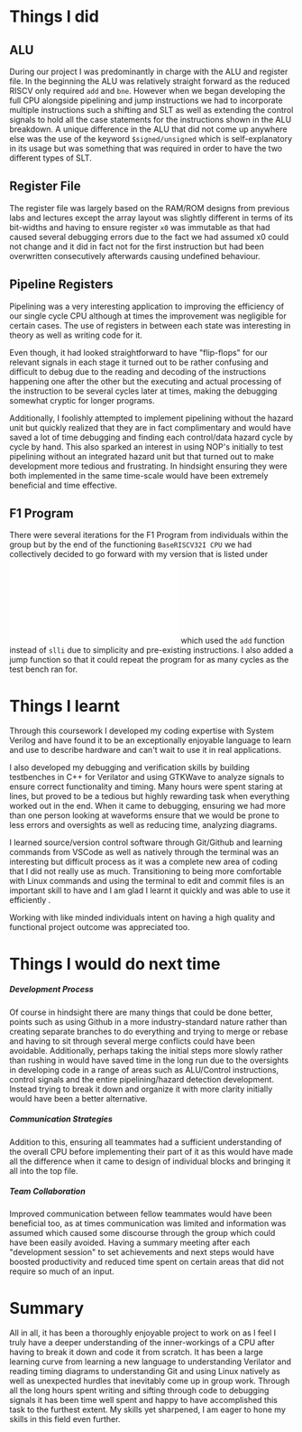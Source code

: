 # Things I did

## ALU

During our project I was predominantly in charge with the ALU and register file. In the beginning the ALU was relatively straight forward as the reduced RISCV only required ```add``` and ```bne```. However when we began developing the full CPU alongside pipelining and jump instructions we had to incorporate multiple instructions such a shifting and SLT as well as extending the control signals to hold all the case statements for the instructions shown in the ALU breakdown. A unique difference in the ALU that did not come up anywhere else was the use of the keyword ```$signed/unsigned``` which is self-explanatory in its usage but was something that was required in order to have the two different types of SLT.
## Register File

The register file was largely based on the RAM/ROM designs from previous labs and lectures except the array layout was slightly different in terms of its bit-widths and having to ensure register ```x0``` was immutable as that had caused several debugging errors due to the fact we had assumed x0 could not change and it did in fact not for the first instruction but had been overwritten consecutively afterwards causing undefined behaviour. 

## Pipeline Registers

Pipelining was a very interesting application to improving the efficiency of our single cycle CPU although at times the improvement was negligible for certain cases. The use of registers in between each state was interesting in theory as well as writing code for it. 

Even though, it had looked straightforward to have "flip-flops" for our relevant signals in each stage it turned out to be rather confusing and difficult to debug due to the reading and decoding of the instructions happening one after the other but the executing and actual processing of the instruction to be several cycles later at times, making the debugging somewhat cryptic for longer programs.

Additionally, I foolishly attempted to implement pipelining without the hazard unit but quickly realized that they are in fact complimentary and would have saved a lot of time debugging and finding each control/data hazard cycle by cycle by hand. This also sparked an interest in using NOP's initially to test pipelining without an integrated hazard unit but that turned out to make development more tedious and frustrating. In hindsight ensuring they were both implemented in the same time-scale would have been extremely beneficial and time effective. 

## F1 Program

There were several iterations for the F1 Program from individuals within the group but by the end of the functioning ```BaseRISCV32I CPU``` we had collectively decided to go forward with my version that is listed under ![F1 Program](team21/single_cycle/f1_program.md) which used the ```add``` function instead of ```slli``` due to simplicity and pre-existing instructions. I also added a jump function so that it could repeat the program for as many cycles as the test bench ran for.

# Things I learnt

Through this coursework I developed my coding expertise with System Verilog and have found it to be an exceptionally enjoyable language to learn and use to describe hardware and can't wait to use it in real applications. 

I also developed my debugging and verification skills by building testbenches in C++ for Verilator and using GTKWave to analyze signals to ensure correct functionality and timing. Many hours were spent staring at lines, but proved to be a tedious but highly rewarding task when everything worked out in the end.  When it came to debugging, ensuring we had more than one person looking at waveforms ensure that we would be prone to less errors and oversights as well as reducing time, analyzing diagrams.

I learned source/version control software through Git/Github and learning commands from VSCode as well as natively through the terminal was an interesting but difficult process as it was a complete new area of coding that I did not really use as much. Transitioning to being more comfortable with Linux commands and using the terminal to edit and commit files is an important skill to have and I am glad I learnt it quickly and was able to use it efficiently . 

Working with like minded individuals intent on having a high quality and functional project outcome was appreciated too.
# Things I would do next time

##### Development Process

Of course in hindsight there are many things that could be done better, points such as using Github in a more industry-standard nature rather than creating separate branches to do everything and trying to merge or rebase and having to sit through several merge conflicts could have been avoidable. Additionally, perhaps taking the initial steps more slowly rather than rushing in would have saved time in the long run due to the oversights in developing code in a range of areas such as ALU/Control instructions, control signals and the entire pipelining/hazard detection development. Instead trying to break it down and organize it with more clarity initially would have been a better alternative. 
##### Communication Strategies

Addition to this, ensuring all teammates had a sufficient understanding of the overall CPU before implementing their part of it as this would have made all the difference when it came to design of individual blocks and bringing it all into the top file. 
##### Team Collaboration

Improved communication between fellow teammates would have been beneficial too, as at times communication was limited and information was assumed which caused some discourse through the group which could have been easily avoided. Having a summary meeting after each "development session" to set achievements and next steps would have boosted productivity and reduced time spent on certain areas that did not require so much of an input. 
# Summary

All in all, it has been a thoroughly enjoyable project to work on as I feel I truly have a deeper understanding of the inner-workings of a CPU after having to break it down and code it from scratch. It has been a large learning curve from learning a new language to understanding Verilator and reading timing diagrams to understanding Git and using Linux natively as well as unexpected hurdles that inevitably come up in group work. Through all the long hours spent writing and sifting through code to debugging signals it has been time well spent and happy to have accomplished this task to the furthest extent. My skills yet sharpened, I am eager to hone my skills in this field even further.

